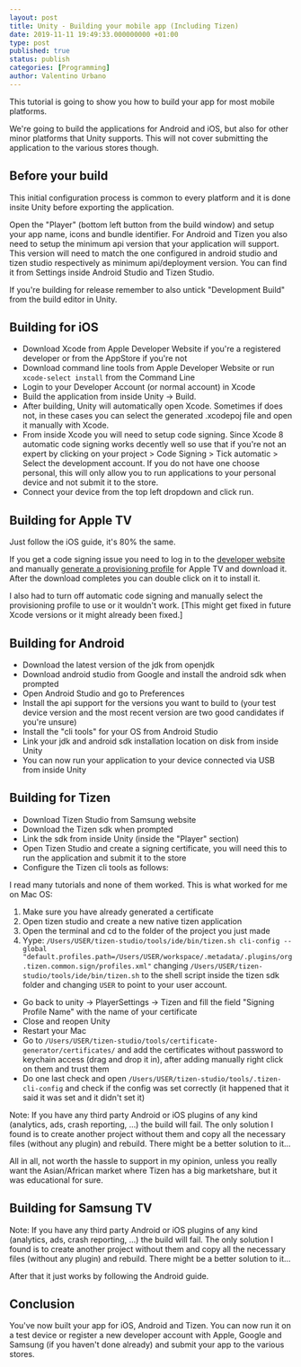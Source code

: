 ```yaml
---
layout: post
title: Unity - Building your mobile app (Including Tizen)
date: 2019-11-11 19:49:33.000000000 +01:00
type: post
published: true
status: publish
categories: [Programming]
author: Valentino Urbano
---
```


This tutorial is going to show you how to build your app for most mobile platforms.

We're going to build the applications for Android and iOS, but also for other minor platforms that Unity supports. This will not cover submitting the application to the various stores though.

## Before your build

This initial configuration process is common to every platform and it is done insite Unity before exporting the application.

Open the "Player" (bottom left button from the build window) and setup your app name, icons and bundle identifier. For Android and Tizen you also need to setup the minimum api version that your application will support. This version will need to match the one configured in android studio and tizen studio respectively as minimum api/deployment version. You can find it from Settings inside Android Studio and Tizen Studio.

If you're building for release remember to also untick "Development Build" from the build editor in Unity.

## Building for iOS

- Download Xcode from Apple Developer Website if you're a registered developer or from the AppStore if you're not
- Download command line tools from Apple Developer Website or run `xcode-select install` from the Command Line
- Login to your Developer Account (or normal account) in Xcode
- Build the application from inside Unity -> Build. 
- After building, Unity will automatically open Xcode. Sometimes if does not, in these cases you can select the generated .xcodepoj file and open it manually with Xcode.
- From inside Xcode you will need to setup code signing. Since Xcode 8 automatic code signing works decently well so use that if you're not an expert by clicking on your project > Code Signing > Tick automatic > Select the development account. If you do not have one choose personal, this will only allow you to run applications to your personal device and not submit it to the store.
- Connect your device from the top left dropdown and click run.

## Building for Apple TV

Just follow the iOS guide, it's 80% the same.

If you get a code signing issue you need to log in to the [developer website](https://developer.apple.com/) and manually [generate a provisioning  profile](https://developer.apple.com/library/content/documentation/IDEs/Conceptual/AppStoreDistributionTutorial/CreatingYourTeamProvisioningProfile/CreatingYourTeamProvisioningProfile.html) for Apple TV and download it. After the download completes you can double click on it to install it.

I also had to turn off automatic code signing and manually select the provisioning profile to use or it wouldn't work. [This might get fixed in future Xcode versions or it might already been fixed.]

## Building for Android

- Download the latest version of the jdk from openjdk
- Download android studio from Google and install the android sdk when prompted
- Open Android Studio and go to Preferences
- Install the api support for the versions you want to build to (your test device version and the most recent version are two good candidates if you're unsure)
- Install the "cli tools" for your OS from Android Studio
- Link your jdk and android sdk installation location on disk from inside Unity
- You can now run your application to your device connected via USB from inside Unity

## Building for Tizen

- Download Tizen Studio from Samsung website
- Download the Tizen sdk when prompted
- Link the sdk from inside Unity (inside the "Player" section)
- Open Tizen Studio and create a signing certificate, you will need this to run the application and submit it to the store
- Configure the Tizen cli tools as follows:

I read many tutorials and none of them worked. This is what worked for me on Mac OS:

1. Make sure you have already generated a certificate
2. Open tizen studio and create a new native tizen application
3. Open the terminal and cd to the folder of the project you just made
4. Yype: `/Users/USER/tizen-studio/tools/ide/bin/tizen.sh cli-config --global "default.profiles.path=/Users/USER/workspace/.metadata/.plugins/org.tizen.common.sign/profiles.xml"` changing `/Users/USER/tizen-studio/tools/ide/bin/tizen.sh` to the shell script inside the tizen sdk folder and changing `USER` to point to your user account.

- Go back to unity -> PlayerSettings -> Tizen and fill the field "Signing Profile Name" with  the name of your certificate
- Close and reopen Unity
- Restart your Mac
- Go to `/Users/USER/tizen-studio/tools/certificate-generator/certificates/` and add the certificates without password to keychain access (drag and drop it in), after adding manually right click on them and trust them
- Do one last check and open `/Users/USER/tizen-studio/tools/.tizen-cli-config` and check if the config was set correctly (it happened that it said it was set and it didn't set it)

Note: If you have any third party Android or iOS plugins of any kind (analytics, ads, crash reporting, ...) the build will fail. The only solution I found is to create another project without them and copy all the necessary files (without any plugin) and rebuild. There might be a better solution to it...

All in all, not worth the hassle to support in my opinion, unless you really want the Asian/African market where Tizen has a big marketshare, but it was educational for sure.

## Building for Samsung TV

Note: If you have any third party Android or iOS plugins of any kind (analytics, ads, crash reporting, ...) the build will fail. The only solution I found is to create another project without them and copy all the necessary files (without any plugin) and rebuild. There might be a better solution to it...

After that it just works by following the Android guide.

## Conclusion

You've now built your app for iOS, Android and Tizen. You can now run it on a test device or register a new developer account with Apple, Google and Samsung (if you haven't done already) and submit your app to the various stores.

<!-- 2017-07-09-Unity-Building-your-app -->
